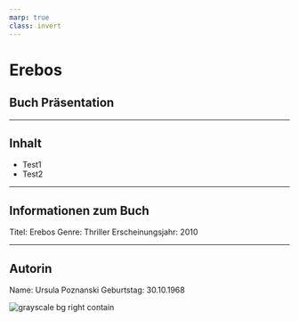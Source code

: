 ```yaml
---
marp: true
class: invert
---
```


# Erebos

## Buch Präsentation

---

## Inhalt

- Test1
- Test2

---

## Informationen zum Buch

Titel: Erebos
Genre: Thriller
Erscheinungsjahr: 2010

---

## Autorin

Name: Ursula Poznanski
Geburtstag: 30.10.1968

![grayscale bg right contain](https://ursula-poznanski.de/wp-content/uploads/2020/07/381.jpg)
